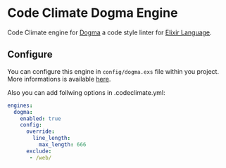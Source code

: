 # Code Climate Dogma Engine

Code Climate engine for [Dogma](https://github.com/lpil/dogma) a code style linter for [Elixir Language](http://elixir-lang.org/).

## Configure

You can configure this engine in `config/dogma.exs` file within you project. More informations is available [here](https://github.com/lpil/dogma/blob/master/docs/configuration.md).

Also you can add follwing options in .codeclimate.yml:

```yml
engines:
  dogma:
    enabled: true
    config:
      override:
        line_length:
          max_length: 666
      exclude:
       - /web/
```
